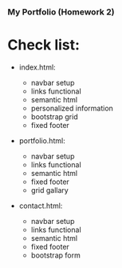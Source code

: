 ### My Portfolio (Homework 2)



# Check list:

* index.html:
  * navbar setup
  * links functional
  * semantic html
  * personalized information
  * bootstrap grid
  * fixed footer

* portfolio.html:
  * navbar setup
  * links functional
  * semantic html
  * fixed footer
  * grid gallary

* contact.html:
  * navbar setup
  * links functional
  * semantic html
  * fixed footer
  * bootstrap form